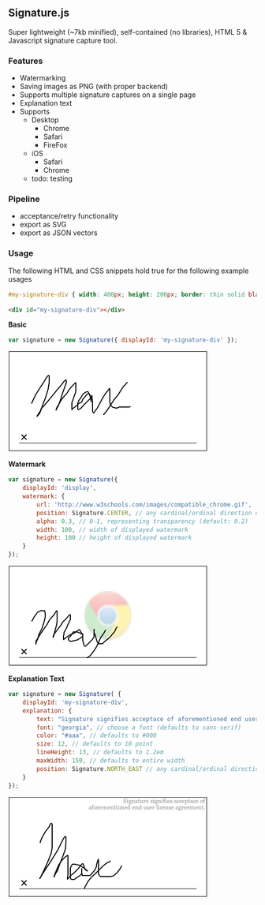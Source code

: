 ## Signature.js

Super lightweight (~7kb minified), self-contained (no libraries), HTML 5 & Javascript signature capture tool.

### Features

- Watermarking
- Saving images as PNG (with proper backend)
- Supports multiple signature captures on a single page
- Explanation text
- Supports
  - Desktop
    - Chrome
    - Safari
    - FireFox
  - iOS
    - Safari
    - Chrome
  - todo: testing

### Pipeline

- acceptance/retry functionality
- export as SVG
- export as JSON vectors

### Usage

The following HTML and CSS snippets hold true for the following example usages

```css
#my-signature-div { width: 400px; height: 200px; border: thin solid black; }
```
```html
<div id="my-signature-div"></div>
```

**Basic**

```javascript
var signature = new Signature({ displayId: 'my-signature-div' });
```

![Basic image](img/basic.png)

**Watermark**

```javascript
var signature = new Signature({
	displayId: 'display',
	watermark: {
		url: 'http://www.w3schools.com/images/compatible_chrome.gif',
		position: Signature.CENTER, // any cardinal/ordinal direction or CENTER (defaults to NORTH)
		alpha: 0.3, // 0-1, representing transparency (default: 0.2)
		width: 100, // width of displayed watermark
		height: 100 // height of displayed watermark
	}
});
```
![Watermarked image](img/watermark.png)

**Explanation Text**

```javascript
var signature = new Signature( {
	displayId: 'my-signature-div',
	explanation: {
		text: "Signature signifies acceptace of aforementioned end user license agreement.", // set text for explanation
		font: "georgia", // choose a font (defaults to sans-serif)
		color: "#aaa", // defaults to #000
		size: 12, // defaults to 10 point
		lineHeight: 13, // defaults to 1.2em
		maxWidth: 150, // defaults to entire width
		position: Signature.NORTH_EAST // any cardinal/ordinal direction or CENTER (defaults to NORTH)
	}
});
```
![Explanation image](img/explanation.png)